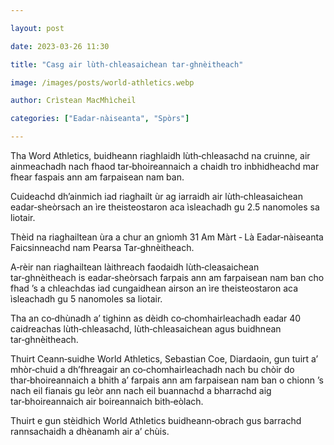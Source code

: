 ```yaml
---

layout: post

date: 2023-03-26 11:30

title: "Casg air lùth-chleasaichean tar-ghnèitheach"

image: /images/posts/world-athletics.webp

author: Crìstean MacMhìcheil

categories: ["Eadar-nàiseanta", "Spòrs"]

---
```


Tha Word Athletics, buidheann riaghlaidh lùth‑chleasachd na cruinne, air ainmeachadh nach fhaod tar‑bhoireannaich a chaidh tro inbhidheachd mar fhear faspais ann am farpaisean nam ban.

Cuideachd dh’ainmich iad riaghailt ùr ag iarraidh air lùth‑chleasaichean eadar‑sheòrsach an ìre theisteostaron aca ìsleachadh gu 2.5 nanomoles sa liotair.

Thèid na riaghailtean ùra a chur an gnìomh 31 Am Màrt ‑ Là Eadar‑nàiseanta Faicsinneachd nam Pearsa Tar‑ghnèitheach.

A‑rèir nan riaghailtean làithreach faodaidh lùth‑cleasaichean tar‑ghnèitheach is eadar‑sheòrsach farpais ann am farpaisean nam ban cho fhad ’s a chleachdas iad cungaidhean airson an ìre  theisteostaron aca ìsleachadh gu 5 nanomoles sa liotair.

Tha an co‑dhùnadh a’ tighinn as dèidh co‑chomhairleachadh eadar 40 caidreachas lùth‑chleasachd, lùth‑chleasaichean agus buidhnean tar‑ghnèitheach.

Thuirt Ceann‑suidhe World Athletics, Sebastian Coe, Diardaoin, gun tuirt a’ mhòr‑chuid a dh’fhreagair an co‑chomhairleachadh nach bu chòir do thar‑bhoireannaich a bhith a’ farpais ann am farpaisean nam ban o chionn ’s nach eil fianais gu leòr ann nach eil buannachd a bharrachd aig tar‑bhoireannaich air boireannaich bith‑eòlach.

Thuirt e gun stèidhich World Athletics buidheann‑obrach gus barrachd rannsachaidh a dhèanamh air a’ chùis.

